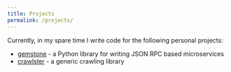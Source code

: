 ```yaml
---
title: Projects
permalink: /projects/
---
```


Currently, in my spare time I write code for the following personal projects:

- [gemstone](https://github.com/vladcalin/gemstone) - a Python library for writing JSON RPC based microservices
- [crawlster](https://github.com/vladcalin/crawlster) - a generic crawling library